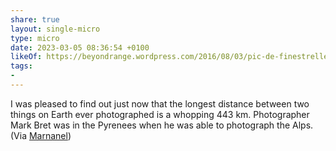```yaml
---
share: true
layout: single-micro
type: micro
date: 2023-03-05 08:36:54 +0100
likeOf: https://beyondrange.wordpress.com/2016/08/03/pic-de-finestrelles-pic-gaspard-ecrins-443-km/
tags:
- 
---
```

I was pleased to find out just now that the longest distance between two things on Earth ever photographed is a whopping 443 km. Photographer Mark Bret was in the Pyrenees when he was able to photograph the Alps. (Via [Marnanel](https://tech.lgbt/@marnanel@queer.party/109968333660321913))